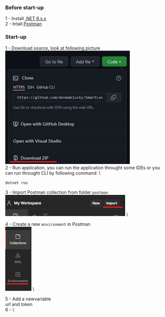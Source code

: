 ### Before start-up

1 - Install [.NET 6.x.x](https://dotnet.microsoft.com/en-us/download/dotnet/6.0) \
2 - Intall [Postman](https://www.postman.com/downloads/)

### Start-up

1 - Download source, look at following picture \
![step1](https://github.com/denmaklucky/SmartLock/blob/main/files/1.png) \
2 - Run application, you can run the application throught some IDEs or you can run throught CLI by following command: \
```
dotnet run
```

3 - Import Postman collection from folder `postman` \
![step3](https://github.com/denmaklucky/SmartLock/blob/main/files/2.png) \

4 - Create a new `environment` in Postman\
![step4](https://github.com/denmaklucky/SmartLock/blob/main/files/3.png) \

5 - Add a newvariable\
url and token\
6 -  \